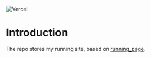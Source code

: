 ![Vercel](https://vercelbadge.vercel.app/api/real-jiakai/running)

# Introduction

The repo stores my running site, based on [running_page](https://github.com/yihong0618/running_page).